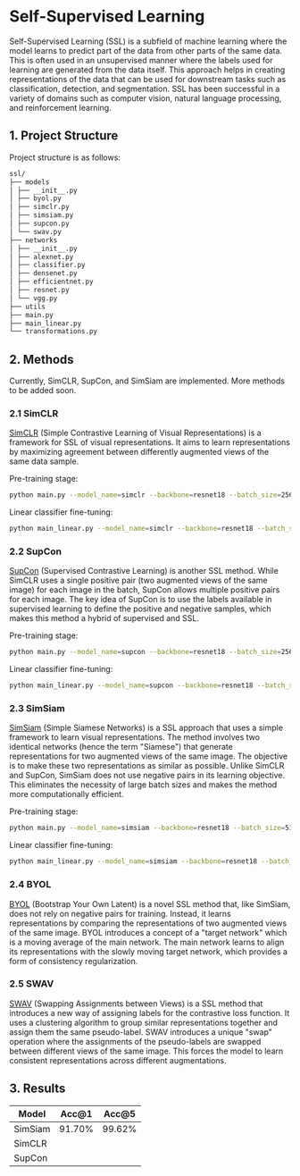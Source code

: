 # Self-Supervised Learning

Self-Supervised Learning (SSL) is a subfield of machine learning where the model learns to predict part of the data from other parts of the same data. This is often used in an unsupervised manner where the labels used for learning are generated from the data itself. This approach helps in creating representations of the data that can be used for downstream tasks such as classification, detection, and segmentation. SSL has been successful in a variety of domains such as computer vision, natural language processing, and reinforcement learning.

## 1. Project Structure

Project structure is as follows:

```bash
ssl/
├── models
│ ├── __init__.py
│ ├── byol.py
│ ├── simclr.py
│ ├── simsiam.py
│ ├── supcon.py
│ └── swav.py
├── networks
│ ├── __init__.py
│ ├── alexnet.py
│ ├── classifier.py
│ ├── densenet.py
│ ├── efficientnet.py
│ ├── resnet.py
│ └── vgg.py
├── utils
├── main.py
├── main_linear.py
└── transformations.py
```

## 2. Methods

Currently, SimCLR, SupCon, and SimSiam are implemented. More methods to be added soon.

### 2.1 SimCLR

[SimCLR](https://arxiv.org/abs/2002.05709) (Simple Contrastive Learning of Visual Representations) is a framework for SSL of visual representations. It aims to learn representations by maximizing agreement between differently augmented views of the same data sample. 

Pre-training stage:

```bash
python main.py --model_name=simclr --backbone=resnet18 --batch_size=256 --optimizer=sgd --weight_decay=0.000001 --momentum=0.9 --stop_at_epoch=100 --warmup_epochs=10 --warmup_lr=0 --base_lr=0.3 --final_lr=0 --num_epochs=800
```

Linear classifier fine-tuning:

```bash
python main_linear.py --model_name=simclr --backbone=resnet18 --batch_size=256 --optimizer=sgd --weight_decay=0 --momentum=0.9 --warmup_epochs=0 --warmup_lr=0 --base_lr=30 --final_lr=0 --num_epochs=30
```

### 2.2 SupCon

[SupCon](https://arxiv.org/abs/2004.11362) (Supervised Contrastive Learning) is another SSL method. While SimCLR uses a single positive pair (two augmented views of the same image) for each image in the batch, SupCon allows multiple positive pairs for each image. The key idea of SupCon is to use the labels available in supervised learning to define the positive and negative samples, which makes this method a hybrid of supervised and SSL.

Pre-training stage:

```bash
python main.py --model_name=supcon --backbone=resnet18 --batch_size=256 --optimizer=sgd --weight_decay=0.000001 --momentum=0.9 --stop_at_epoch=100 --warmup_epochs=10 --warmup_lr=0 --base_lr=0.3 --final_lr=0 --num_epochs=800
```

Linear classifier fine-tuning:

```bash
python main_linear.py --model_name=supcon --backbone=resnet18 --batch_size=256 --optimizer=sgd --weight_decay=0 --momentum=0.9 --warmup_epochs=0 --warmup_lr=0 --base_lr=30 --final_lr=0 --num_epochs=30
```

### 2.3 SimSiam

[SimSiam](https://arxiv.org/abs/2011.10566) (Simple Siamese Networks) is a SSL approach that uses a simple framework to learn visual representations. The method involves two identical networks (hence the term "Siamese") that generate representations for two augmented views of the same image. The objective is to make these two representations as similar as possible. Unlike SimCLR and SupCon, SimSiam does not use negative pairs in its learning objective. This eliminates the necessity of large batch sizes and makes the method more computationally efficient.

Pre-training stage:

```bash
python main.py --model_name=simsiam --backbone=resnet18 --batch_size=512 --optimizer=sgd --weight_decay=0.0005 --momentum=0.9 --stop_at_epoch=800 --warmup_epochs=10 --warmup_lr=0 --base_lr=0.03 --final_lr=0 --num_epochs=800
```

Linear classifier fine-tuning:

```bash
python main_linear.py --model_name=simsiam --backbone=resnet18 --batch_size=256 --optimizer=sgd --weight_decay=0 --momentum=0.9 --warmup_epochs=10 --warmup_lr=0 --base_lr=30 --final_lr=0 --num_epochs=100
```

### 2.4 BYOL

[BYOL](https://arxiv.org/abs/2006.07733) (Bootstrap Your Own Latent) is a novel SSL method that, like SimSiam, does not rely on negative pairs for training. Instead, it learns representations by comparing the representations of two augmented views of the same image. BYOL introduces a concept of a "target network" which is a moving average of the main network. The main network learns to align its representations with the slowly moving target network, which provides a form of consistency regularization.

### 2.5 SWAV

[SWAV](https://arxiv.org/abs/2006.09882) (Swapping Assignments between Views) is a SSL method that introduces a new way of assigning labels for the contrastive loss function. It uses a clustering algorithm to group similar representations together and assign them the same pseudo-label. SWAV introduces a unique "swap" operation where the assignments of the pseudo-labels are swapped between different views of the same image. This forces the model to learn consistent representations across different augmentations.

## 3. Results

| **Model** | **Acc@1** | **Acc@5** |
|-----------|-----------|-----------|
| SimSiam   | 91.70%    | 99.62%    |
| SimCLR    |           |           |
| SupCon    |           |           |

